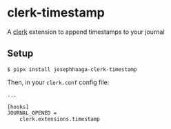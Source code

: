 # clerk-timestamp

A [clerk](https://github.com/josephhaaga/clerk) extension to append timestamps to your journal


## Setup

```
$ pipx install josephhaaga-clerk-timestamp
```

Then, in your `clerk.conf` config file:

```
...

[hooks]
JOURNAL_OPENED =
    clerk.extensions.timestamp
```

